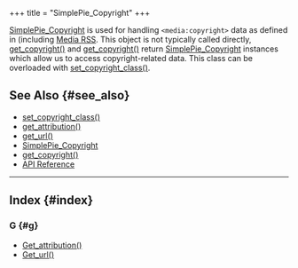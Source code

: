 +++
title = "SimplePie_Copyright"
+++

<span class="curid">[SimplePie_Copyright](@/wiki/reference/simplepie_copyright/_index.md)</span> is used for handling `<media:copyright>` data as defined in (including [Media RSS](http://search.yahoo.com/mrss). This object is not typically called directly, [get_copyright()](@/wiki/reference/simplepie_enclosure/get_copyright.md) and [get_copyright()](@/wiki/reference/simplepie_enclosure/get_copyright.md) return <span class="curid">[SimplePie_Copyright](@/wiki/reference/simplepie_copyright/_index.md)</span> instances which allow us to access copyright-related data. This class can be overloaded with [set_copyright_class()](@/wiki/reference/simplepie/set_copyright_class.md).

## See Also {#see_also}

<div id="plugin__backlinks">

- [set_copyright_class()](@/wiki/reference/simplepie/set_copyright_class.md)
- [get_attribution()](@/wiki/reference/simplepie_copyright/get_attribution.md)
- [get_url()](@/wiki/reference/simplepie_copyright/get_url.md)
- <span class="curid">[SimplePie_Copyright](@/wiki/reference/simplepie_copyright/_index.md)</span>
- [get_copyright()](@/wiki/reference/simplepie_enclosure/get_copyright.md)
- [API Reference](@/wiki/reference/_index.md)

</div>

<div id="alphaindex">

---

## Index {#index}

### G {#g}

- [Get_attribution()](@/wiki/reference/simplepie_copyright/get_attribution.md)
- [Get_url()](@/wiki/reference/simplepie_copyright/get_url.md)

</div>
